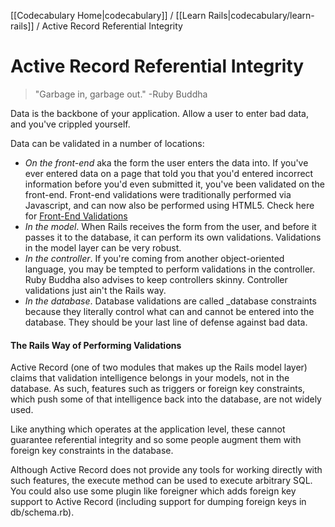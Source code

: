 [[Codecabulary Home|codecabulary]] / [[Learn Rails|codecabulary/learn-rails]] / Active Record Referential Integrity

# Active Record Referential Integrity

> "Garbage in, garbage out."
-Ruby Buddha

Data is the backbone of your application. Allow a user to enter bad data, and you've crippled yourself. 

Data can be validated in a number of locations:

* _On the front-end_ aka the form the user enters the data into. If you've ever entered data on a page that told you that you'd entered incorrect information before you'd even submitted it, you've been validated on the front-end. Front-end validations were traditionally performed via Javascript, and can now also be performed using HTML5. Check here for [Front-End Validations](http://google.com)
* _In the model_. When Rails receives the form from the user, and before it passes it to the database, it can perform its own validations. Validations in the model layer can be very robust. 
* _In the controller_. If you're coming from another object-oriented language, you may be tempted to perform validations in the controller. Ruby Buddha also advises to keep controllers skinny. Controller validations just ain't the Rails way.
* _In the database_. Database validations are called _database constraints because they literally control what can and cannot be entered into the database. They should be your last line of defense against bad data.

#### The Rails Way of Performing Validations
Active Record (one of two modules that makes up the Rails model layer) claims that validation intelligence belongs in your models, not in the database. As such, features such as triggers or foreign key constraints, which push some of that intelligence back into the database, are not widely used.

Like anything which operates at the application level, these cannot guarantee referential integrity and so some people augment them with foreign key constraints in the database.

Although Active Record does not provide any tools for working directly with such features, the execute method can be used to execute arbitrary SQL. You could also use some plugin like foreigner which adds foreign key support to Active Record (including support for dumping foreign keys in db/schema.rb). 
